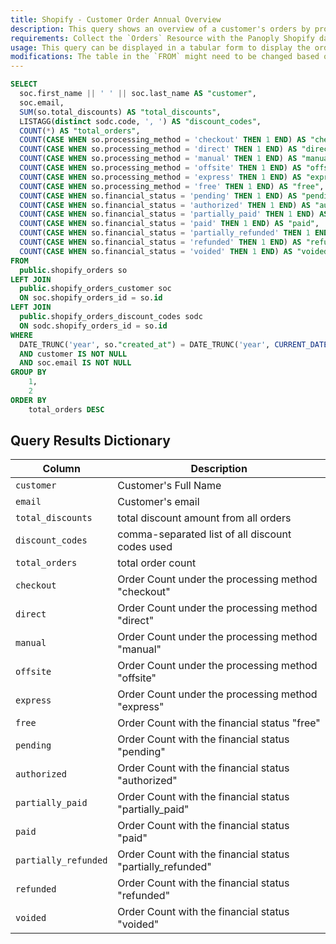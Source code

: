 ```yaml
---
title: Shopify - Customer Order Annual Overview
description: This query shows an overview of a customer's orders by processing method, financial status, discount codes, and total discount derived from Shopify data.
requirements: Collect the `Orders` Resource with the Panoply Shopify data source. This will create sub-tables for the `Customer` and `Discount Codes` data.
usage: This query can be displayed in a tabular form to display the order pattern of the customer.
modifications: The table in the `FROM` might need to be changed based on Schema and Destination settings in the data source. The Date Range Filter using the `created_at` in the `WHERE` clause can be changed.
---
```


```sql
SELECT
  soc.first_name || ' ' || soc.last_name AS "customer",
  soc.email,
  SUM(so.total_discounts) AS "total_discounts",
  LISTAGG(distinct sodc.code, ', ') AS "discount_codes",
  COUNT(*) AS "total_orders",
  COUNT(CASE WHEN so.processing_method = 'checkout' THEN 1 END) AS "checkout",
  COUNT(CASE WHEN so.processing_method = 'direct' THEN 1 END) AS "direct",
  COUNT(CASE WHEN so.processing_method = 'manual' THEN 1 END) AS "manual",
  COUNT(CASE WHEN so.processing_method = 'offsite' THEN 1 END) AS "offsite",
  COUNT(CASE WHEN so.processing_method = 'express' THEN 1 END) AS "express",
  COUNT(CASE WHEN so.processing_method = 'free' THEN 1 END) AS "free",
  COUNT(CASE WHEN so.financial_status = 'pending' THEN 1 END) AS "pending",
  COUNT(CASE WHEN so.financial_status = 'authorized' THEN 1 END) AS "authorized",
  COUNT(CASE WHEN so.financial_status = 'partially_paid' THEN 1 END) AS "partially_paid",
  COUNT(CASE WHEN so.financial_status = 'paid' THEN 1 END) AS "paid",
  COUNT(CASE WHEN so.financial_status = 'partially_refunded' THEN 1 END) AS "partially_refunded",
  COUNT(CASE WHEN so.financial_status = 'refunded' THEN 1 END) AS "refunded",
  COUNT(CASE WHEN so.financial_status = 'voided' THEN 1 END) AS "voided"
FROM
  public.shopify_orders so
LEFT JOIN
  public.shopify_orders_customer soc
  ON soc.shopify_orders_id = so.id
LEFT JOIN
  public.shopify_orders_discount_codes sodc
  ON sodc.shopify_orders_id = so.id
WHERE
  DATE_TRUNC('year', so."created_at") = DATE_TRUNC('year', CURRENT_DATE)
  AND customer IS NOT NULL
  AND soc.email IS NOT NULL
GROUP BY
    1,
    2
ORDER BY
    total_orders DESC
```

## Query Results Dictionary
Column | Description
---|---
`customer`| Customer's Full Name
`email`| Customer's email
`total_discounts`| total discount amount from all orders
`discount_codes`| comma-separated list of all discount codes used
`total_orders`| total order count
`checkout`| Order Count under the processing method "checkout"
`direct`| Order Count under the processing method "direct"
`manual`| Order Count under the processing method "manual"
`offsite`| Order Count under the processing method "offsite"
`express`| Order Count under the processing method "express"
`free`| Order Count with the financial status "free"
`pending`| Order Count with the financial status "pending"
`authorized`| Order Count with the financial status "authorized"
`partially_paid`| Order Count with the financial status "partially_paid"
`paid`| Order Count with the financial status "paid"
`partially_refunded`| Order Count with the financial status "partially_refunded"
`refunded`| Order Count with the financial status "refunded"
`voided`| Order Count with the financial status "voided"
